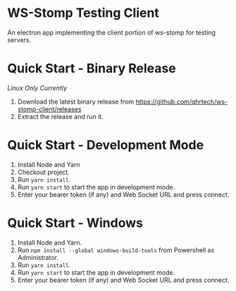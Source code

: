 # WS-Stomp Testing Client

An electron app implementing the client portion of ws-stomp for
testing servers.

# Quick Start - Binary Release

_Linux Only Currently_

1. Download the latest binary release from
 https://github.com/qhrtech/ws-stomp-client/releases
2. Extract the release and run it.

# Quick Start - Development Mode

1. Install Node and Yarn
1. Checkout project.
2. Run `yarn install`.
1. Run `yarn start` to start the app in development mode.
1. Enter your bearer token (if any) and Web Socket URL and press connect.

# Quick Start - Windows
1. Install Node and Yarn.
2. Run `npm install --global windows-build-tools` from Powershell as Administrator.
3. Run `yarn install`.
4. Run `yarn start` to start the app in development mode.
5. Enter your bearer token (if any) and Web Socket URL and press connect.
